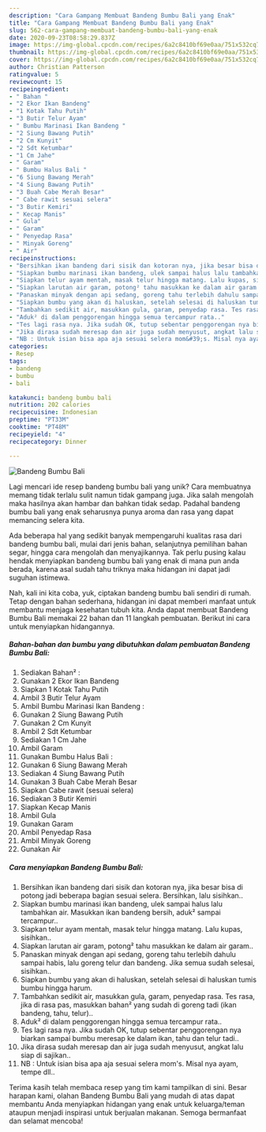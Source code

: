 ```yaml
---
description: "Cara Gampang Membuat Bandeng Bumbu Bali yang Enak"
title: "Cara Gampang Membuat Bandeng Bumbu Bali yang Enak"
slug: 562-cara-gampang-membuat-bandeng-bumbu-bali-yang-enak
date: 2020-09-23T08:58:29.837Z
image: https://img-global.cpcdn.com/recipes/6a2c8410bf69e0aa/751x532cq70/bandeng-bumbu-bali-foto-resep-utama.jpg
thumbnail: https://img-global.cpcdn.com/recipes/6a2c8410bf69e0aa/751x532cq70/bandeng-bumbu-bali-foto-resep-utama.jpg
cover: https://img-global.cpcdn.com/recipes/6a2c8410bf69e0aa/751x532cq70/bandeng-bumbu-bali-foto-resep-utama.jpg
author: Christian Patterson
ratingvalue: 5
reviewcount: 15
recipeingredient:
- " Bahan "
- "2 Ekor Ikan Bandeng"
- "1 Kotak Tahu Putih"
- "3 Butir Telur Ayam"
- " Bumbu Marinasi Ikan Bandeng "
- "2 Siung Bawang Putih"
- "2 Cm Kunyit"
- "2 Sdt Ketumbar"
- "1 Cm Jahe"
- " Garam"
- " Bumbu Halus Bali "
- "6 Siung Bawang Merah"
- "4 Siung Bawang Putih"
- "3 Buah Cabe Merah Besar"
- " Cabe rawit sesuai selera"
- "3 Butir Kemiri"
- " Kecap Manis"
- " Gula"
- " Garam"
- " Penyedap Rasa"
- " Minyak Goreng"
- " Air"
recipeinstructions:
- "Bersihkan ikan bandeng dari sisik dan kotoran nya, jika besar bisa di potong jadi beberapa bagian sesuai selera. Bersihkan, lalu sisihkan.."
- "Siapkan bumbu marinasi ikan bandeng, ulek sampai halus lalu tambahkan air. Masukkan ikan bandeng bersih, aduk² sampai tercampur.."
- "Siapkan telur ayam mentah, masak telur hingga matang. Lalu kupas, sisihkan.."
- "Siapkan larutan air garam, potong² tahu masukkan ke dalam air garam.."
- "Panaskan minyak dengan api sedang, goreng tahu terlebih dahulu sampai habis, lalu goreng telur dan bandeng. Jika semua sudah selesai, sisihkan.."
- "Siapkan bumbu yang akan di haluskan, setelah selesai di haluskan tumis bumbu hingga harum."
- "Tambahkan sedikit air, masukkan gula, garam, penyedap rasa. Tes rasa, jika di rasa pas, masukkan bahan² yang sudah di goreng tadi (ikan bandeng, tahu, telur).."
- "Aduk² di dalam penggorengan hingga semua tercampur rata.."
- "Tes lagi rasa nya. Jika sudah OK, tutup sebentar penggorengan nya biarkan sampai bumbu meresap ke dalam ikan, tahu dan telur tadi.."
- "Jika dirasa sudah meresap dan air juga sudah menyusut, angkat lalu siap di sajikan.."
- "NB : Untuk isian bisa apa aja sesuai selera mom&#39;s. Misal nya ayam, tempe dll.."
categories:
- Resep
tags:
- bandeng
- bumbu
- bali

katakunci: bandeng bumbu bali 
nutrition: 202 calories
recipecuisine: Indonesian
preptime: "PT33M"
cooktime: "PT48M"
recipeyield: "4"
recipecategory: Dinner

---
```



![Bandeng Bumbu Bali](https://img-global.cpcdn.com/recipes/6a2c8410bf69e0aa/751x532cq70/bandeng-bumbu-bali-foto-resep-utama.jpg)

Lagi mencari ide resep bandeng bumbu bali yang unik? Cara membuatnya memang tidak terlalu sulit namun tidak gampang juga. Jika salah mengolah maka hasilnya akan hambar dan bahkan tidak sedap. Padahal bandeng bumbu bali yang enak seharusnya punya aroma dan rasa yang dapat memancing selera kita.

Ada beberapa hal yang sedikit banyak mempengaruhi kualitas rasa dari bandeng bumbu bali, mulai dari jenis bahan, selanjutnya pemilihan bahan segar, hingga cara mengolah dan menyajikannya. Tak perlu pusing kalau hendak menyiapkan bandeng bumbu bali yang enak di mana pun anda berada, karena asal sudah tahu triknya maka hidangan ini dapat jadi suguhan istimewa.




Nah, kali ini kita coba, yuk, ciptakan bandeng bumbu bali sendiri di rumah. Tetap dengan bahan sederhana, hidangan ini dapat memberi manfaat untuk membantu menjaga kesehatan tubuh kita. Anda dapat membuat Bandeng Bumbu Bali memakai 22 bahan dan 11 langkah pembuatan. Berikut ini cara untuk menyiapkan hidangannya.

<!--inarticleads1-->

##### Bahan-bahan dan bumbu yang dibutuhkan dalam pembuatan Bandeng Bumbu Bali:

1. Sediakan  Bahan² :
1. Gunakan 2 Ekor Ikan Bandeng
1. Siapkan 1 Kotak Tahu Putih
1. Ambil 3 Butir Telur Ayam
1. Ambil  Bumbu Marinasi Ikan Bandeng :
1. Gunakan 2 Siung Bawang Putih
1. Gunakan 2 Cm Kunyit
1. Ambil 2 Sdt Ketumbar
1. Sediakan 1 Cm Jahe
1. Ambil  Garam
1. Gunakan  Bumbu Halus Bali :
1. Gunakan 6 Siung Bawang Merah
1. Sediakan 4 Siung Bawang Putih
1. Gunakan 3 Buah Cabe Merah Besar
1. Siapkan  Cabe rawit (sesuai selera)
1. Sediakan 3 Butir Kemiri
1. Siapkan  Kecap Manis
1. Ambil  Gula
1. Gunakan  Garam
1. Ambil  Penyedap Rasa
1. Ambil  Minyak Goreng
1. Gunakan  Air




<!--inarticleads2-->

##### Cara menyiapkan Bandeng Bumbu Bali:

1. Bersihkan ikan bandeng dari sisik dan kotoran nya, jika besar bisa di potong jadi beberapa bagian sesuai selera. Bersihkan, lalu sisihkan..
1. Siapkan bumbu marinasi ikan bandeng, ulek sampai halus lalu tambahkan air. Masukkan ikan bandeng bersih, aduk² sampai tercampur..
1. Siapkan telur ayam mentah, masak telur hingga matang. Lalu kupas, sisihkan..
1. Siapkan larutan air garam, potong² tahu masukkan ke dalam air garam..
1. Panaskan minyak dengan api sedang, goreng tahu terlebih dahulu sampai habis, lalu goreng telur dan bandeng. Jika semua sudah selesai, sisihkan..
1. Siapkan bumbu yang akan di haluskan, setelah selesai di haluskan tumis bumbu hingga harum.
1. Tambahkan sedikit air, masukkan gula, garam, penyedap rasa. Tes rasa, jika di rasa pas, masukkan bahan² yang sudah di goreng tadi (ikan bandeng, tahu, telur)..
1. Aduk² di dalam penggorengan hingga semua tercampur rata..
1. Tes lagi rasa nya. Jika sudah OK, tutup sebentar penggorengan nya biarkan sampai bumbu meresap ke dalam ikan, tahu dan telur tadi..
1. Jika dirasa sudah meresap dan air juga sudah menyusut, angkat lalu siap di sajikan..
1. NB : Untuk isian bisa apa aja sesuai selera mom&#39;s. Misal nya ayam, tempe dll..




Terima kasih telah membaca resep yang tim kami tampilkan di sini. Besar harapan kami, olahan Bandeng Bumbu Bali yang mudah di atas dapat membantu Anda menyiapkan hidangan yang enak untuk keluarga/teman ataupun menjadi inspirasi untuk berjualan makanan. Semoga bermanfaat dan selamat mencoba!
